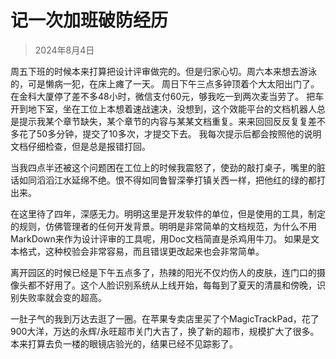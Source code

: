 # 记一次加班破防经历

> 2024年8月4日

周五下班的时候本来打算把设计评审做完的。但是归家心切。周六本来想去游泳的，可是懒病一犯，在床上瘫了一天。
周日下午三点多钟顶着个大太阳出门了。
在金科大厦停了差不多48小时，微信支付60元，够我吃一到两次麦当劳了。
把车开到地下室，坐在工位上本想着速战速决，没想到，这个效能平台的文档机器人总是提示我某个章节缺失，某个章节的内容与某某文档重复。来来回回反反复复差不多花了50多分钟，提交了10多次，才提交下去。
我每次提示后都会按照他的说明文档仔细检查，但是总是报错打回。

当我四点半还被这个问题困在工位上的时候我震怒了，使劲的敲打桌子，嘴里的脏话如同滔滔江水延绵不绝。恨不得如同鲁智深拳打镇关西一样，把他红的绿的都打出来。

在这里待了四年，深感无力。明明这里是开发软件的单位，但是使用的工具，制定的规则，仿佛管理者的任何开发背景。明明是非常简单的文档规范，为什么不用MarkDown来作为设计评审的工具呢，用Doc文档简直是杀鸡用牛刀。
如果是文本格式，这种校验会非常容易，而且错误更改起来也会非常简单。

离开园区的时候已经是下午五点多了，热辣的阳光不仅灼伤人的皮肤，连门口的摄像头都不好用了。这个人脸识别系统从上线开始，每每到了夏天的清晨和傍晚，识别失败率就会变的超高。

一肚子气的我到万达去逛了一圈。在苹果专卖店里买了个MagicTrackPad，花了900大洋，万达的永辉/永旺超市关门大吉了，换了新的超市，规模扩大了很多。本来打算去负一楼的眼镜店验光的，结果已经不见踪影了。
